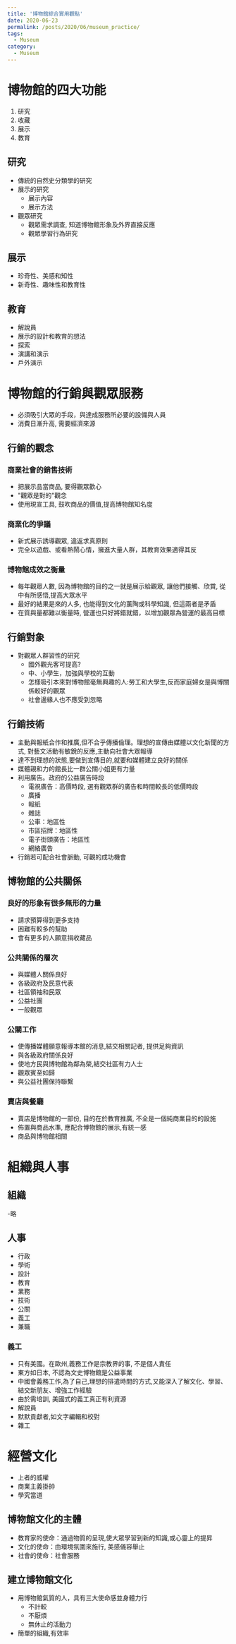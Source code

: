 ```yaml
---
title: '博物館綜合實用觀點'
date: 2020-06-23
permalink: /posts/2020/06/museum_practice/
tags:
  - Museum
category:
  - Museum
---
```


# 博物館的四大功能
1. 研究
2. 收藏
3. 展示
4. 教育

## 研究
- 傳統的自然史分類學的研究
- 展示的研究
  - 展示內容
  - 展示方法
- 觀眾研究
  - 觀眾需求調查, 知道博物館形象及外界直接反應
  - 觀眾學習行為研究

## 展示
- 珍奇性、美感和知性
- 新奇性、趣味性和教育性

## 教育
- 解說員
- 展示的設計和教育的想法
- 探索
- 演講和演示
- 戶外演示

# 博物館的行銷與觀眾服務
- 必須吸引大眾的手段，與達成服務所必要的設備與人員
- 消費日漸升高, 需要經濟來源

## 行銷的觀念
### 商業社會的銷售技術
- 把展示品當商品, 要得觀眾歡心
- "觀眾是對的"觀念
- 使用現宣工具, 鼓吹商品的價值,提高博物館知名度

### 商業化的爭議
- 新式展示誘導觀眾, 違返求真原則
- 完全以遊戲、或看熱鬧心情，擁進大量人群，其教育效果適得其反
  
### 博物館成效之衡量
- 每年觀眾人數, 因為博物館的目的之一就是展示給觀眾, 讓他們接觸、欣賞, 從中有所感悟,提高大眾水平
- 最好的結果是來的人多, 也能得到文化的薰陶或科學知識, 但這兩者是矛盾
- 在質與量都難以衡量時, 營運也只好將錯就錯，以增加觀眾為營運的最高目標
  
## 行銷對象
- 對觀眾人群習性的研究
  - 國外觀光客可提高?
  - 中、小學生，加強與學校的互動
  - 怎樣吸引本來對博物館毫無興趣的人:勞工和大學生,反而家庭婦女是與博關係較好的觀眾
  - 社會邊緣人也不應受到忽略

## 行銷技術
- 主動與報紙合作和推廣,但不合乎傳播倫理。理想的宣傳由媒體以文化新聞的方式, 對藝文活動有敏銳的反應,主動向社會大眾報導
- 達不到理想的狀態,要做到宣傳目的,就要和媒體建立良好的關係
- 媒體親和力的館長比一群公關小姐更有力量
- 利用廣告。政府的公益廣告時段
  - 電視廣告：高價時段, 選有觀眾群的廣告和時間較長的低價時段
  - 廣播
  - 報紙
  - 雜誌
  - 公車：地區性
  - 市區招牌：地區性
  - 電子街頭廣告：地區性
  - 網絡廣告
- 行銷若可配合社會脈動, 可觀的成功機會
  
## 博物館的公共關係
### 良好的形象有很多無形的力量
- 請求預算得到更多支持
- 困難有較多的幫助
- 會有更多的人願意捐收藏品

### 公共關係的層次
- 與媒體人關係良好
- 各級政府及民意代表
- 社區領袖和民眾
- 公益社團
- 一般觀眾
  
### 公關工作
- 使傳播媒體願意報導本館的消息,結交相關記者, 提供足夠資訊
- 與各級政府關係良好
- 使地方民與博物館為鄰為榮,結交社區有力人士
- 觀眾賓至如歸
- 與公益社團保持聯繫

### 賣店與餐廳
- 賣店是博物館的一部份, 目的在於教育推廣, 不全是一個純商業目的的設施
- 佈置與商品水準, 應配合博物館的展示,有統一感
- 商品與博物館相關

# 組織與人事
## 組織
-略
## 人事
- 行政
- 學術
- 設計
- 教育
- 業務
- 技術
- 公關
- 義工
- 兼職
  

### 義工
- 只有美國。在歐州,義務工作是宗教界的事, 不是個人責任
- 東方如日本, 不認為文史博物館是公益事業
- 中國會義務工作,為了自己,理想的排遣時間的方式,又能深入了解文化、學習、結交新朋友、增強工作經驗
- 由於需培訓, 美國式的義工真正有利資源
- 解說員
- 默默貢獻者,如文字編輯和校對
- 雜工


# 經營文化
- 上者的威權
- 商業主義掛帥
- 學究當道

## 博物館文化的主體
- 教育家的使命：通過物質的呈現,使大眾學習到新的知識,或心靈上的提昇
- 文化的使命：由環境氛圍來施行, 美感儀容舉止
- 社會的使命：社會服務
## 建立博物館文化
- 用博物館氣質的人，具有三大使命感並身體力行
  - 不計較
  - 不厭煩
  - 無休止的活動力
- 簡單的組織,有效率
